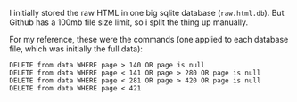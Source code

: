 I initially stored the raw HTML in one big sqlite database (`raw.html.db`). But Github has a 100mb file size limit, so i split the thing up manually.

For my reference, these were the commands (one applied to each database file, which was initially the full data):

```
DELETE from data WHERE page > 140 OR page is null
DELETE from data WHERE page < 141 OR page > 280 OR page is null
DELETE from data WHERE page < 281 OR page > 420 OR page is null
DELETE from data WHERE page < 421
```

